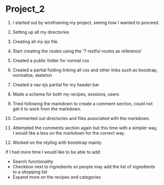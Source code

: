 # Project_2

1) I started out by wireframing my project, seeing how I wanted to proceed.

2) Setting up all my directories

3) Creating all my ejs file.

4) Start creating the routes using the '7 restful routes as reference'

5) Created a public folder for normal css

6) Created a partial folding linking all css and other links such as boostrap, normalize, skeleton

7) Created a nav ejs partial for my header bar

8) Made a schema for both my recipes, sessions, users

9) Tried following the markdown to create a comment section, could not get it to work from the markdown.

10) Commented out directories and files associated with the markdown.

11) Attempted the comments section again but this time with a simpler way, I would like a less on the markdown for the correct way.

12) Worked on the styling with bootstrap mainly

If I had more time I would like to be able to add:
- Search functionality
- Checkbox next to ingredients so people may add the list of ingredients to a shopping list
- Expand more on the recipes and categories
